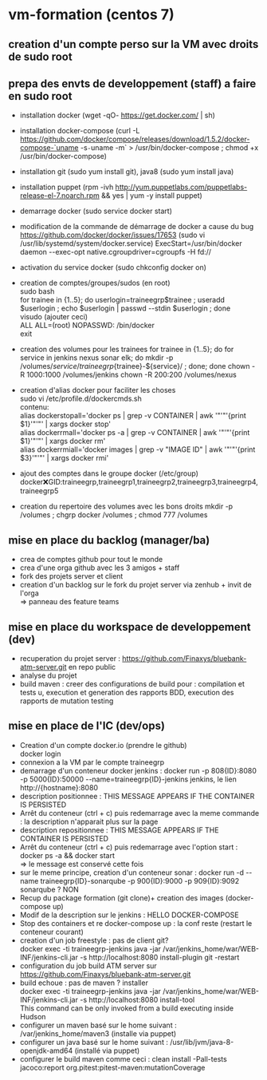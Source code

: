 # vm-formation (centos 7)

## creation d'un compte perso sur la VM avec droits de sudo root 

## prepa des envts de developpement (staff) a faire en sudo root
- installation docker (wget -qO- https://get.docker.com/ | sh)
- installation docker-compose (curl -L https://github.com/docker/compose/releases/download/1.5.2/docker-compose-`uname -s`-`uname -m` > /usr/bin/docker-compose ; chmod +x /usr/bin/docker-compose)  
- installation git (sudo yum install git), java8 (sudo yum install java)  
- installation puppet (rpm -ivh http://yum.puppetlabs.com/puppetlabs-release-el-7.noarch.rpm && yes | yum -y install puppet)  
- demarrage docker (sudo service docker start) 
- modification de la commande de démarrage de docker a cause du bug https://github.com/docker/docker/issues/17653 (sudo vi /usr/lib/systemd/system/docker.service) 
  ExecStart=/usr/bin/docker daemon --exec-opt native.cgroupdriver=cgroupfs -H fd://
- activation du service docker (sudo chkconfig docker on)
- creation de comptes/groupes/sudos (en root)  
sudo bash  
for trainee in {1..5}; do userlogin=traineegrp$trainee ; useradd $userlogin ; echo $userlogin | passwd --stdin $userlogin ; done  
visudo (ajouter ceci)  
  ALL ALL=(root) NOPASSWD: /bin/docker  
exit  
- creation des volumes pour les trainees
for trainee in {1..5}; do for service in jenkins nexus sonar elk; do mkdir -p /volumes/${service}/traineegrp${trainee}-${service}/ ; done; done
chown -R 1000:1000 /volumes/jenkins
chown -R 200:200 /volumes/nexus

- creation d'alias docker pour faciliter les choses  
sudo vi /etc/profile.d/dockercmds.sh  
contenu:  
alias dockerstopall='docker ps | grep -v CONTAINER | awk '"'"'{print $1}'"'"' | xargs docker stop'  
alias dockerrmall='docker ps -a | grep -v CONTAINER | awk '"'"'{print $1}'"'"' | xargs docker rm'  
alias dockerrmiall='docker images | grep -v "IMAGE ID" | awk '"'"'{print $3}'"'"' | xargs docker rmi'  
- ajout des comptes dans le groupe docker (/etc/group)   docker:x:GID:traineegrp,traineegrp1,traineegrp2,traineegrp3,traineegrp4,traineegrp5  
- creation du repertoire des volumes avec les bons droits
mkdir -p /volumes ; chgrp docker /volumes ; chmod 777 /volumes

## mise en place du backlog (manager/ba)
- crea de comptes github pour tout le monde  
- crea d'une orga github avec les 3 amigos + staff  
- fork des projets server et client  
- creation d'un backlog sur le fork du projet server via zenhub + invit de l'orga  
=> panneau des feature teams  
  
## mise en place du workspace de developpement (dev)  
- recuperation du projet server : https://github.com/Finaxys/bluebank-atm-server.git en repo public  
- analyse du projet  
- build maven : creer des configurations de build pour : compilation et tests u, execution et generation des rapports BDD, execution des rapports de mutation testing  
  
## mise en place de l'IC (dev/ops)  
- Creation d'un compte docker.io (prendre le github)  
docker login  
- connexion a la VM par le compte traineegrp<ID>  
- demarrage d'un conteneur docker jenkins : docker run -p 808{ID}:8080 -p 5000{ID}:50000 --name=traineegrp{ID}-jenkins jenkins, le lien http://{hostname}:8080  
- description positionnee : THIS MESSAGE APPEARS IF THE CONTAINER IS PERSISTED  
- Arrêt du conteneur (ctrl + c) puis redemarrage avec la meme commande : la description n'apparait plus sur la page  
- description repositionnee : THIS MESSAGE APPEARS IF THE CONTAINER IS PERSISTED  
- Arrêt du conteneur (ctrl + c) puis redemarrage avec l'option start : docker ps -a && docker start <id du conteneur>  
=> le message est conservé cette fois  
- sur le meme principe, creation d'un conteneur sonar :  docker run -d --name traineegrp{ID}-sonarqube -p 900{ID}:9000 -p 909{ID}:9092 sonarqube ? NON  
- Recup du package formation (git clone)+ creation des images (docker-compose up)  
- Modif de la description sur le jenkins : HELLO DOCKER-COMPOSE  
- Stop des containers et re docker-compose up : la conf reste (restart le conteneur courant)  
- creation d'un job freestyle : pas de client git?  
docker exec -ti traineegrp-jenkins java -jar /var/jenkins_home/war/WEB-INF/jenkins-cli.jar -s http://localhost:8080 install-plugin git -restart  
- configuration du job build ATM server sur https://github.com/Finaxys/bluebank-atm-server.git  
- build echoue : pas de maven ? installer  
docker exec -ti traineegrp-jenkins java -jar /var/jenkins_home/war/WEB-INF/jenkins-cli.jar -s http://localhost:8080 install-tool  
This command can be only invoked from a build executing inside Hudson  
- configurer un maven basé sur le home suivant : /var/jenkins_home/maven3 (installe via puppet)  
- configurer un java basé sur le home suivant : /usr/lib/jvm/java-8-openjdk-amd64 (installé via puppet)
- configurer le build maven comme ceci : clean install -Pall-tests jacoco:report org.pitest:pitest-maven:mutationCoverage
  
